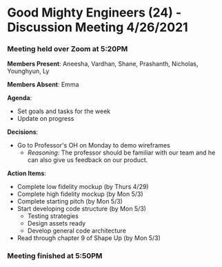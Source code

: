 # Good Mighty Engineers (24) - Discussion Meeting 4/26/2021

### Meeting held over Zoom at 5:20PM

**Members Present**: Aneesha, Vardhan, Shane, Prashanth, Nicholas, Younghyun, Ly

**Members Absent**: Emma

**Agenda**:
- Set goals and tasks for the week
- Update on progress

**Decisions**:
- Go to Professor's OH on Monday to demo wireframes
    - *Reasoning*: The professor should be familiar with our team and he can also give us feedback on our product.

**Action Items**:
- Complete low fidelity mockup (by Thurs 4/29)
- Complete high fidelity mockup (by Mon 5/3)
- Complete starting pitch (by Mon 5/3)
- Start developing code structure (by Mon 5/3)
    - Testing strategies
    - Design assets ready
    - Develop general code architecture
- Read through chapter 9 of Shape Up (by Mon 5/3)

### Meeting finished at 5:50PM